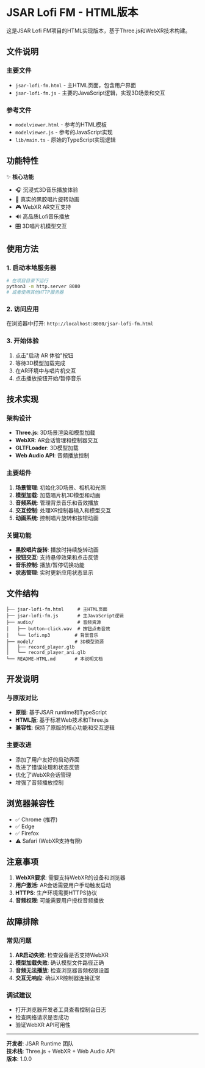# JSAR Lofi FM - HTML版本

这是JSAR Lofi FM项目的HTML实现版本，基于Three.js和WebXR技术构建。

## 文件说明

### 主要文件
- `jsar-lofi-fm.html` - 主HTML页面，包含用户界面
- `jsar-lofi-fm.js` - 主要的JavaScript逻辑，实现3D场景和交互

### 参考文件
- `modelviewer.html` - 参考的HTML模板
- `modelviewer.js` - 参考的JavaScript实现
- `lib/main.ts` - 原始的TypeScript实现逻辑

## 功能特性

✨ **核心功能**
- 🎧 沉浸式3D音乐播放体验
- 🎵 真实的黑胶唱片旋转动画
- 🎮 WebXR AR交互支持
- 🔊 高品质Lofi音乐播放
- 🎛️ 3D唱片机模型交互

## 使用方法

### 1. 启动本地服务器
```bash
# 在项目目录下运行
python3 -m http.server 8080
# 或者使用其他HTTP服务器
```

### 2. 访问应用
在浏览器中打开: `http://localhost:8080/jsar-lofi-fm.html`

### 3. 开始体验
1. 点击"启动 AR 体验"按钮
2. 等待3D模型加载完成
3. 在AR环境中与唱片机交互
4. 点击播放按钮开始/暂停音乐

## 技术实现

### 架构设计
- **Three.js**: 3D场景渲染和模型加载
- **WebXR**: AR会话管理和控制器交互
- **GLTFLoader**: 3D模型加载
- **Web Audio API**: 音频播放控制

### 主要组件
1. **场景管理**: 初始化3D场景、相机和光照
2. **模型加载**: 加载唱片机3D模型和动画
3. **音频系统**: 管理背景音乐和音效播放
4. **交互控制**: 处理XR控制器输入和模型交互
5. **动画系统**: 控制唱片旋转和按钮动画

### 关键功能
- **黑胶唱片旋转**: 播放时持续旋转动画
- **按钮交互**: 支持悬停效果和点击反馈
- **音乐控制**: 播放/暂停切换功能
- **状态管理**: 实时更新应用状态显示

## 文件结构

```
├── jsar-lofi-fm.html     # 主HTML页面
├── jsar-lofi-fm.js       # 主JavaScript逻辑
├── audio/                # 音频资源
│   ├── button-click.wav  # 按钮点击音效
│   └── lofi.mp3         # 背景音乐
├── model/               # 3D模型资源
│   ├── record_player.glb
│   └── record_player_ani.glb
└── README-HTML.md       # 本说明文档
```

## 开发说明

### 与原版对比
- **原版**: 基于JSAR runtime和TypeScript
- **HTML版**: 基于标准Web技术和Three.js
- **兼容性**: 保持了原版的核心功能和交互逻辑

### 主要改进
- 添加了用户友好的启动界面
- 改进了错误处理和状态反馈
- 优化了WebXR会话管理
- 增强了音频播放控制

## 浏览器兼容性

- ✅ Chrome (推荐)
- ✅ Edge
- ✅ Firefox
- ⚠️ Safari (WebXR支持有限)

## 注意事项

1. **WebXR要求**: 需要支持WebXR的设备和浏览器
2. **用户激活**: AR会话需要用户手动触发启动
3. **HTTPS**: 生产环境需要HTTPS协议
4. **音频权限**: 可能需要用户授权音频播放

## 故障排除

### 常见问题
1. **AR启动失败**: 检查设备是否支持WebXR
2. **模型加载失败**: 确认模型文件路径正确
3. **音频无法播放**: 检查浏览器音频权限设置
4. **交互无响应**: 确认XR控制器连接正常

### 调试建议
- 打开浏览器开发者工具查看控制台日志
- 检查网络请求是否成功
- 验证WebXR API可用性

---

**开发者**: JSAR Runtime 团队  
**技术栈**: Three.js + WebXR + Web Audio API  
**版本**: 1.0.0